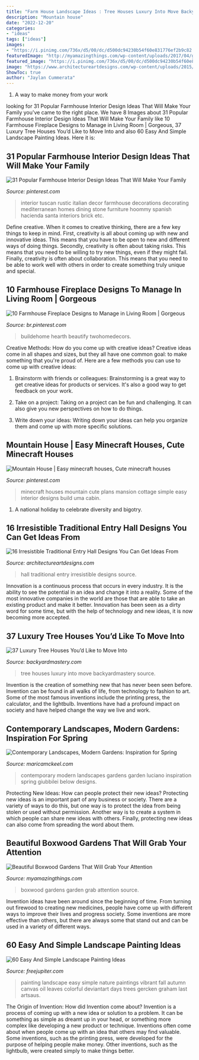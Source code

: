 ```yaml
---
title: "Farm House Landscape Ideas : Tree Houses Luxury Into Move Backyardmastery Source"
description: "Mountain house"
date: "2022-12-20"
categories:
- "ideas"
tags: ["ideas"]
images:
- "https://i.pinimg.com/736x/d5/00/dc/d500dc94230b54f60e831776ef2b9c82.jpg"
featuredImage: "http://myamazingthings.com/wp-content/uploads/2017/04/garden-2.jpg"
featured_image: "https://i.pinimg.com/736x/d5/00/dc/d500dc94230b54f60e831776ef2b9c82.jpg"
image: "https://www.architectureartdesigns.com/wp-content/uploads/2015/12/16-Irresistible-Traditional-Entry-Hall-Designs-You-Can-Get-Ideas-From-12.jpg"
ShowToc: true
author: "Jaylan Cummerata"
---
```



1. A way to make money from your work

	

		
looking for 31 Popular Farmhouse Interior Design Ideas That Will Make Your Family you've came to the right place. We have 8 Images about 31 Popular Farmhouse Interior Design Ideas That Will Make Your Family like 10 Farmhouse Fireplace Designs to Manage in Living Room | Gorgeous, 37 Luxury Tree Houses You’d Like to Move Into and also 60 Easy And Simple Landscape Painting Ideas. Here it is:
		
    
## 31 Popular Farmhouse Interior Design Ideas That Will Make Your Family

<img loading=lazy src="https://i.pinimg.com/736x/d5/00/dc/d500dc94230b54f60e831776ef2b9c82.jpg" onerror="this.onerror=null;this.src='https://tse2.mm.bing.net/th?id=OIP.adZXqcXnd-QvjaiRziogwAHaLK&amp;pid=15.1';" alt="31 Popular Farmhouse Interior Design Ideas That Will Make Your Family">

_Source: pinterest.com_

>interior tuscan rustic italian decor farmhouse decorations decorating mediterranean homes dining stone furniture hoommy spanish hacienda santa interiors brick etc. 

	

Define creative.
When it comes to creative thinking, there are a few key things to keep in mind. First, creativity is all about coming up with new and innovative ideas. This means that you have to be open to new and different ways of doing things. Secondly, creativity is often about taking risks. This means that you need to be willing to try new things, even if they might fail. Finally, creativity is often about collaboration. This means that you need to be able to work well with others in order to create something truly unique and special.

    
## 10 Farmhouse Fireplace Designs To Manage In Living Room | Gorgeous

<img loading=lazy src="https://i.pinimg.com/736x/d4/cf/1c/d4cf1c10278c6e3f17a007efdf57ef0d.jpg" onerror="this.onerror=null;this.src='https://tse3.mm.bing.net/th?id=OIP.O3_fmEt-RtEFJ2VrnBat0AHaLH&amp;pid=15.1';" alt="10 Farmhouse Fireplace Designs to Manage in Living Room | Gorgeous">

_Source: br.pinterest.com_

>buildehome hearth beautify twohomedecors. 

	

Creative Methods: How do you come up with creative ideas?
Creative ideas come in all shapes and sizes, but they all have one common goal: to make something that you're proud of. Here are a few methods you can use to come up with creative ideas:
1. Brainstorm with friends or colleagues: Brainstorming is a great way to get creative ideas for products or services. It's also a good way to get feedback on your work.

2. Take on a project: Taking on a project can be fun and challenging. It can also give you new perspectives on how to do things.

3. Write down your ideas: Writing down your ideas can help you organize them and come up with more specific solutions.

    
## Mountain House | Easy Minecraft Houses, Cute Minecraft Houses

<img loading=lazy src="https://i.pinimg.com/736x/19/eb/55/19eb558c80f87bfa105a238dbd237c94.jpg" onerror="this.onerror=null;this.src='https://tse3.mm.bing.net/th?id=OIP.XNst0G9ibmX_VigrqbSh5wHaMb&amp;pid=15.1';" alt="Mountain House | Easy minecraft houses, Cute minecraft houses">

_Source: pinterest.com_

>minecraft houses mountain cute plans mansion cottage simple easy interior designs build uma cabin. 

	

1. A national holiday to celebrate diversity and bigotry.

    
## 16 Irresistible Traditional Entry Hall Designs You Can Get Ideas From

<img loading=lazy src="https://www.architectureartdesigns.com/wp-content/uploads/2015/12/16-Irresistible-Traditional-Entry-Hall-Designs-You-Can-Get-Ideas-From-12.jpg" onerror="this.onerror=null;this.src='https://tse2.mm.bing.net/th?id=OIP.t1ltZlxlY0axYXJR2FBQTwHaLI&amp;pid=15.1';" alt="16 Irresistible Traditional Entry Hall Designs You Can Get Ideas From">

_Source: architectureartdesigns.com_

>hall traditional entry irresistible designs source. 

	

Innovation is a continuous process that occurs in every industry. It is the ability to see the potential in an idea and change it into a reality. Some of the most innovative companies in the world are those that are able to take an existing product and make it better. Innovation has been seen as a dirty word for some time, but with the help of technology and new ideas, it is now becoming more accepted.

    
## 37 Luxury Tree Houses You’d Like To Move Into

<img loading=lazy src="https://backyardmastery.com/wp-content/uploads/2017/05/3-luxury-tree-houses.jpg" onerror="this.onerror=null;this.src='https://tse2.mm.bing.net/th?id=OIP.v5pZkY_rQNt299HfYgI1LwHaLH&amp;pid=15.1';" alt="37 Luxury Tree Houses You’d Like to Move Into">

_Source: backyardmastery.com_

>tree houses luxury into move backyardmastery source. 

	

Invention is the creation of something new that has never been seen before. Invention can be found in all walks of life, from technology to fashion to art. Some of the most famous inventions include the printing press, the calculator, and the lightbulb. Inventions have had a profound impact on society and have helped change the way we live and work.

    
## Contemporary Landscapes, Modern Gardens: Inspiration For Spring

<img loading=lazy src="https://maricamckeel.com/wp-content/uploads/2015/03/luciano-giubbilei3-652x1024.jpg" onerror="this.onerror=null;this.src='https://tse4.mm.bing.net/th?id=OIP.NHTgi1CtU5kTNsBTv4GY5gHaLo&amp;pid=15.1';" alt="Contemporary Landscapes, Modern Gardens: Inspiration for Spring">

_Source: maricamckeel.com_

>contemporary modern landscapes gardens garden luciano inspiration spring giubbilei below designs. 

	

Protecting New Ideas: How can people protect their new ideas?
Protecting new ideas is an important part of any business or society. There are a variety of ways to do this, but one way is to protect the idea from being stolen or used without permission. Another way is to create a system in which people can share new ideas with others. Finally, protecting new ideas can also come from spreading the word about them.

    
## Beautiful Boxwood Gardens That Will Grab Your Attention

<img loading=lazy src="http://myamazingthings.com/wp-content/uploads/2017/04/garden-2.jpg" onerror="this.onerror=null;this.src='https://tse3.mm.bing.net/th?id=OIP.xPH2WRd6ihfVvJ6LhPzK2wC7FN&amp;pid=15.1';" alt="Beautiful Boxwood Gardens That Will Grab Your Attention">

_Source: myamazingthings.com_

>boxwood gardens garden grab attention source. 

	

Invention ideas have been around since the beginning of time. From turning out firewood to creating new medicines, people have come up with different ways to improve their lives and progress society. Some inventions are more effective than others, but there are always some that stand out and can be used in a variety of different ways.

    
## 60 Easy And Simple Landscape Painting Ideas

<img loading=lazy src="http://www.freejupiter.com/wp-content/uploads/2017/02/Easy-And-Simple-Landscape-Painting-Ideas-1.jpg" onerror="this.onerror=null;this.src='https://tse2.mm.bing.net/th?id=OIP.rtzM1U9felK_PbJ2VwlcgAHaSo&amp;pid=15.1';" alt="60 Easy And Simple Landscape Painting Ideas">

_Source: freejupiter.com_

>painting landscape easy simple nature paintings vibrant fall autumn canvas oil leaves colorful deviantart days trees gercken graham last artsaus. 

	

The Origin of Invention: How did Invention come about?
Invention is a process of coming up with a new idea or solution to a problem. It can be something as simple as dreamt up in your head, or something more complex like developing a new product or technique. Inventions often come about when people come up with an idea that others may find valuable. Some inventions, such as the printing press, were developed for the purpose of helping people make money. Other inventions, such as the lightbulb, were created simply to make things better.

